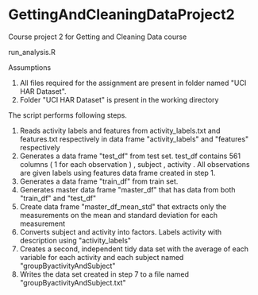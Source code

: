 # GettingAndCleaningDataProject2
Course project 2 for Getting and Cleaning Data course

run_analysis.R 

Assumptions

1. All files required for the assignment are present in folder named "UCI HAR Dataset".
2. Folder "UCI HAR Dataset" is present in the working directory

The script performs following steps.

1. Reads activity labels and features from activity_labels.txt and features.txt respectively in data frame "activity_labels" and "features" respectively 
2. Generates a data frame "test_df" from test set. test_df contains 561 columns ( 1 for each observation ) , subject , activity . All observations 
  are given labels using features data frame created in step 1.
3. Generates a data frame "train_df" from train set.
4. Generates master data frame "master_df" that has data from both "train_df" and "test_df"
5. Create data frame "master_df_mean_std" that extracts only the measurements on the mean and standard deviation for each measurement
6. Converts subject and activity into factors. Labels activity with description using "activity_labels" 
7. Creates a second, independent tidy data set with the average of each variable for each activity and each subject named "groupByactivityAndSubject"
8. Writes the data set created in step 7 to a file named "groupByactivityAndSubject.txt"